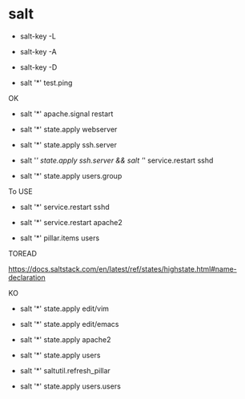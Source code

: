 # salt


* salt-key -L

* salt-key -A

* salt-key -D

* salt '*' test.ping


OK

* salt '*' apache.signal restart

* salt '*' state.apply webserver

* salt '*' state.apply ssh.server

* salt '*' state.apply ssh.server &&  salt '*' service.restart sshd

* salt '*' state.apply users.group


To USE

- salt '*' service.restart sshd

- salt '*' service.restart apache2
 
- salt '*' pillar.items users




TOREAD

https://docs.saltstack.com/en/latest/ref/states/highstate.html#name-declaration


KO 

* salt '*' state.apply edit/vim

* salt '*' state.apply edit/emacs

* salt '*' state.apply apache2


* salt '*' state.apply users

* salt '*' saltutil.refresh_pillar

* salt '*' state.apply users.users

